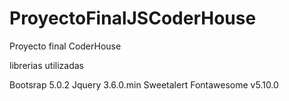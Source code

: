# ProyectoFinalJSCoderHouse

Proyecto final CoderHouse

librerias utilizadas

Bootsrap 5.0.2
Jquery 3.6.0.min
Sweetalert
Fontawesome v5.10.0
